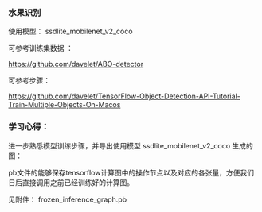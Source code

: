 ### 水果识别

使用模型： ssdlite_mobilenet_v2_coco

可参考训练集数据 ：

https://github.com/davelet/ABO-detector

可参考步骤：

https://github.com/davelet/TensorFlow-Object-Detection-API-Tutorial-Train-Multiple-Objects-On-Macos

### 学习心得：

进一步熟悉模型训练步骤，并导出使用模型 ssdlite_mobilenet_v2_coco 生成的图：

pb文件的能够保存tensorflow计算图中的操作节点以及对应的各张量，方便我们日后直接调用之前已经训练好的计算图。

见附件： frozen_inference_graph.pb



